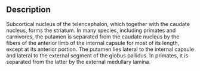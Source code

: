 ## Description

Subcortical nucleus of the telencephalon, which together with the caudate nucleus, forms the striatum. In many species, including primates and carnivores, the putamen is separated from the caudate nucleus by the fibers of the anterior limb of the internal capsule for most of its length, except at its anterior portion.  The putamen lies lateral to the internal capsule and lateral to the external segment of the globus pallidus.  In primates, it is separated from the latter by the external medullary lamina.